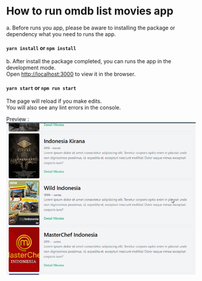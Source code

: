 # How to run omdb list movies app 

a. Before runs you app, please be aware to installing the package or dependency what you need to runs the app.

#### `yarn install` or `npm install`  

b. After install the package completed, you can runs the app in the development mode.\
Open [http://localhost:3000](http://localhost:3000) to view it in the browser.

#### `yarn start` or  `npm run start`

The page will reload if you make edits.\
You will also see any lint errors in the console.

Preview :
![omdb list](src\assets\img\omdb-list.gif)
